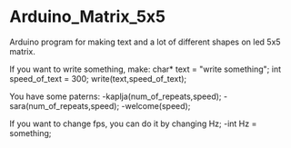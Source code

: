 # Arduino_Matrix_5x5
Arduino program for making text and a lot of different shapes on led 5x5 matrix.

If you want to write something, make:
  char* text = "write something";
  int speed_of_text = 300;
  write(text,speed_of_text);
  
You have some paterns:
  -kaplja(num_of_repeats,speed);
  -sara(num_of_repeats,speed);
  -welcome(speed);
  
If you want to change fps, you can do it by changing Hz;
  -int Hz = something;

